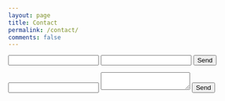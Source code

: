 ```yaml
---
layout: page
title: Contact
permalink: /contact/
comments: false
---
```


<form action="https://formspree.io/jus@envyserve.com"
      method="POST">
    <input type="text" name="name">
    <input type="email" name="_replyto">
    <input type="submit" value="Send">
</form>

<form action="http://formspree.io/jus@envyserve.com">
  <input type="email" name="_replyto">
  <textarea name="body"></textarea>
  <input type="submit" value="Send">
</form>
